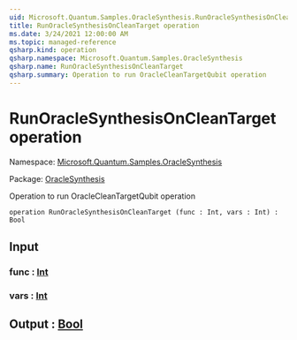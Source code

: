 ```yaml
---
uid: Microsoft.Quantum.Samples.OracleSynthesis.RunOracleSynthesisOnCleanTarget
title: RunOracleSynthesisOnCleanTarget operation
ms.date: 3/24/2021 12:00:00 AM
ms.topic: managed-reference
qsharp.kind: operation
qsharp.namespace: Microsoft.Quantum.Samples.OracleSynthesis
qsharp.name: RunOracleSynthesisOnCleanTarget
qsharp.summary: Operation to run OracleCleanTargetQubit operation
---
```


# RunOracleSynthesisOnCleanTarget operation

Namespace: [Microsoft.Quantum.Samples.OracleSynthesis](xref:Microsoft.Quantum.Samples.OracleSynthesis)

Package: [OracleSynthesis](https://nuget.org/packages/OracleSynthesis)


Operation to run OracleCleanTargetQubit operation

```qsharp
operation RunOracleSynthesisOnCleanTarget (func : Int, vars : Int) : Bool
```


## Input

### func : [Int](xref:microsoft.quantum.lang-ref.int)




### vars : [Int](xref:microsoft.quantum.lang-ref.int)





## Output : [Bool](xref:microsoft.quantum.lang-ref.bool)

